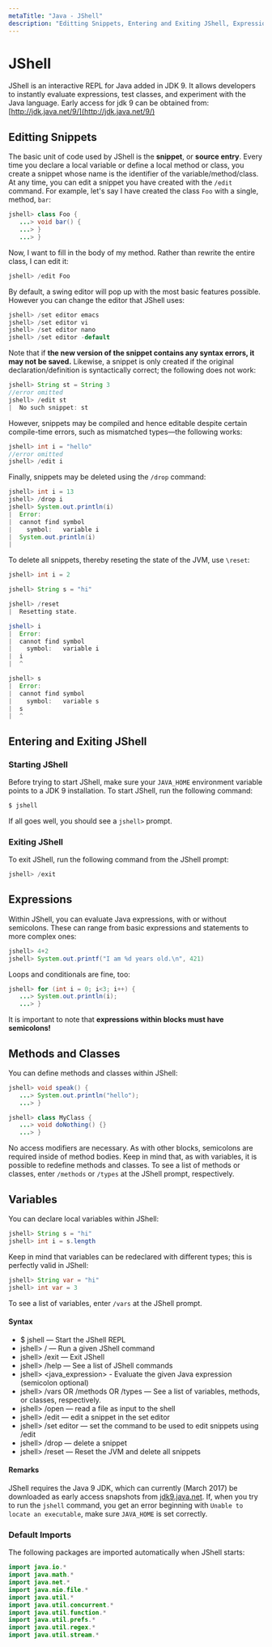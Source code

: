 ```yaml
---
metaTitle: "Java - JShell"
description: "Editting Snippets, Entering and Exiting JShell, Expressions, Methods and Classes, Variables"
---
```


# JShell


JShell is an interactive REPL for Java added in JDK 9. It allows developers to instantly evaluate expressions, test classes, and experiment with the Java language.
Early access for jdk 9 can be obtained from: [http://jdk.java.net/9/](http://jdk.java.net/9/)



## Editting Snippets


The basic unit of code used by JShell is the **snippet**, or **source entry**. Every time you declare a local variable or define a local method or class, you create a snippet whose name is the identifier of the variable/method/class. At any time, you can edit a snippet you have created with the `/edit` command. For example, let's say I have created the class `Foo` with a single, method, `bar`:

```java
jshell> class Foo {
   ...> void bar() {
   ...> }
   ...> }

```

Now, I want to fill in the body of my method. Rather than rewrite the entire class, I can edit it:

```java
jshell> /edit Foo

```

By default, a swing editor will pop up with the most basic features possible. However you can change the editor that JShell uses:

```java
jshell> /set editor emacs
jshell> /set editor vi
jshell> /set editor nano
jshell> /set editor -default

```

Note that if **the new version of the snippet contains any syntax errors, it may not be saved.** Likewise, a snippet is only created if the original declaration/definition is syntactically correct; the following does not work:

```java
jshell> String st = String 3
//error omitted
jshell> /edit st
|  No such snippet: st

```

However, snippets may be compiled and hence editable despite certain compile-time errors, such as mismatched types—the following works:

```java
jshell> int i = "hello"
//error omitted
jshell> /edit i

```

Finally, snippets may be deleted using the `/drop` command:

```java
jshell> int i = 13
jshell> /drop i
jshell> System.out.println(i)
|  Error:
|  cannot find symbol
|    symbol:   variable i
|  System.out.println(i)
|

```

To delete all snippets, thereby reseting the state of the JVM, use `\reset`:

```java
jshell> int i = 2

jshell> String s = "hi"

jshell> /reset
|  Resetting state.

jshell> i
|  Error:
|  cannot find symbol
|    symbol:   variable i
|  i
|  ^

jshell> s
|  Error:
|  cannot find symbol
|    symbol:   variable s
|  s
|  ^

```



## Entering and Exiting JShell


### Starting JShell

Before trying to start JShell, make sure your `JAVA_HOME` environment variable points to a JDK 9 installation. To start JShell, run the following command:

```java
$ jshell

```

If all goes well, you should see a `jshell>` prompt.

### Exiting JShell

To exit JShell, run the following command from the JShell prompt:

```java
jshell> /exit

```



## Expressions


Within JShell, you can evaluate Java expressions, with or without semicolons. These can range from basic expressions and statements to more complex ones:

```java
jshell> 4+2
jshell> System.out.printf("I am %d years old.\n", 421)

```

Loops and conditionals are fine, too:

```java
jshell> for (int i = 0; i<3; i++) {
   ...> System.out.println(i);
   ...> }

```

It is important to note that **expressions within blocks must have semicolons!**



## Methods and Classes


You can define methods and classes within JShell:

```java
jshell> void speak() {
   ...> System.out.println("hello");
   ...> }

jshell> class MyClass {
   ...> void doNothing() {}
   ...> }

```

No access modifiers are necessary. As with other blocks, semicolons are required inside of method bodies. Keep in mind that, as with variables, it is possible to redefine methods and classes. To see a list of methods or classes, enter `/methods` or `/types` at the JShell prompt, respectively.



## Variables


You can declare local variables within JShell:

```java
jshell> String s = "hi"
jshell> int i = s.length

```

Keep in mind that variables can be redeclared with different types; this is perfectly valid in JShell:

```java
jshell> String var = "hi"
jshell> int var = 3

```

To see a list of variables, enter `/vars` at the JShell prompt.



#### Syntax


- $ jshell — Start the JShell REPL
- jshell> /<command> — Run a given JShell command
- jshell> /exit — Exit JShell
- jshell> /help — See a list of JShell commands
- jshell> <java_expression> - Evaluate the given Java expression (semicolon optional)
- jshell> /vars OR /methods OR /types — See a list of variables, methods, or classes, respectively.
- jshell> /open <file> — read a file as input to the shell
- jshell> /edit <identifier> — edit a snippet in the set editor
- jshell> /set editor <command> — set the command to be used to edit snippets using /edit
- jshell> /drop <identifier> — delete a snippet
- jshell> /reset — Reset the JVM and delete all snippets



#### Remarks


JShell requires the Java 9 JDK, which can currently (March 2017) be downloaded as early access snapshots from [jdk9.java.net](http://jdk9.java.net). If, when you try to run the `jshell` command, you get an error beginning with `Unable to locate an executable`, make sure `JAVA_HOME` is set correctly.

### Default Imports

The following packages are imported automatically when JShell starts:

```java
import java.io.*
import java.math.*
import java.net.*
import java.nio.file.*
import java.util.*
import java.util.concurrent.*
import java.util.function.*
import java.util.prefs.*
import java.util.regex.*
import java.util.stream.*

```

